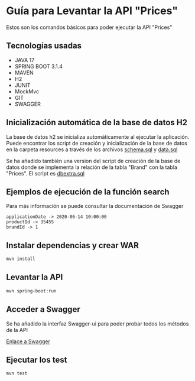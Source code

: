 # Guía para Levantar la API "Prices"

Estos son los comandos básicos para poder ejecutar la API "Prices"

## Tecnologías usadas

- JAVA 17
- SPRING BOOT 3.1.4
- MAVEN
- H2
- JUNIT
- MockMvc
- GIT
- SWAGGER

## Inicialización automática de la base de datos H2

La base de datos h2 se inicializa automáticamente al ejecutar la aplicación. Puede encontrar los script de creación y inicialización de la base de datos en la carpeta resources a través de los archivos [schema.sql](/src/main/resources/schema.sql) y [data.sql](/src/main/resources/data.sql)

Se ha añadido también una version del script de creación de la base de datos donde se implementa la relación de la tabla "Brand" con la tabla "Prices". El script es [dbextra.sql](dbextra.sql)

## Ejemplos de ejecución de la función search

Para más información se puede consultar la documentación de Swagger

```
applicationDate -> 2020-06-14 10:00:00
productId -> 35455
brandId -> 1
```

## Instalar dependencias y crear WAR

```bash
mvn install
```

## Levantar la API

```bash
mvn spring-boot:run
```

## Acceder a Swagger

Se ha añadido la interfaz Swagger-ui para poder probar todos los métodos de la API

[Enlace a Swagger](http://localhost:8080/swagger-ui/index.html#)

## Ejecutar los test

```bash
mvn test
```

